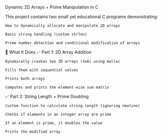 Dynamic 2D Arrays + Prime Manipulation in C

This project contains two small yet educational C programs demonstrating:

    How to dynamically allocate and manipulate 2D arrays

    Basic string handling (custom strlen)

    Prime number detection and conditional modification of arrays

🚀 What It Does
✅ Part 1: 2D Array Addition

    Dynamically creates two 2D arrays (3x6) using malloc

    Fills them with sequential values

    Prints both arrays

    Computes and prints the element-wise sum matrix

✅ Part 2: String Length + Prime Doubling

    Custom function to calculate string length (ignoring newline)

    Checks if elements in an integer array are prime

    If an element is prime, it doubles the value

    Prints the modified array
